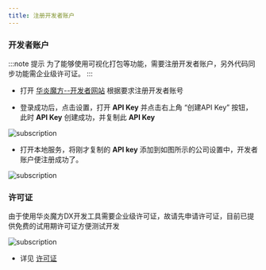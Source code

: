 ```yaml
---
title: 注册开发者账户
---
```


### 开发者账户

:::note 提示
为了能够使用可视化打包等功能，需要注册开发者账户，另外代码同步功能需企业级许可证。
:::

- 打开 [华炎魔方--开发者网站](https://huayan.my.steedos.com:8443) 根据要求注册开发者账号

- 登录成功后，点击设置，打开 **API Key** 并点击右上角 “创建API Key” 按钮，此时 **API Key** 创建成功，并复制此 **API Key**

![subscription](/assets/developer/register/register01.png)

- 打开本地服务，将刚才复制的 **API key** 添加到如图所示的公司设置中，开发者账户便注册成功了。

![subscription](/assets/developer/register/register03.png)

### 许可证

由于使用华炎魔方DX开发工具需要企业级许可证，故请先申请许可证，目前已提供免费的试用期许可证方便测试开发

![subscription](/assets/developer/register/register04.png)

- 详见 [许可证](/help/company/license)
